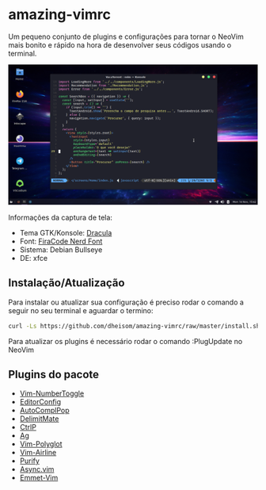 # amazing-vimrc

Um pequeno conjunto de plugins e configurações para tornar o NeoVim mais
bonito e rápido na hora de desenvolver seus códigos usando o terminal.

![Captura de tela](screenshot.png)

Informações da captura de tela:

  - Tema GTK/Konsole: [Dracula](https://github.com/dracula)
  - Font: [FiraCode Nerd Font](https://github.com/ryanoasis/nerd-fonts/tree/master/patched-fonts/FiraCode)
  - Sistema: Debian Bullseye
  - DE: xfce


## Instalação/Atualização

Para instalar ou atualizar sua configuração é preciso rodar o comando a seguir
no seu terminal e aguardar o termino:

```bash
curl -Ls https://github.com/dheisom/amazing-vimrc/raw/master/install.sh | bash -
```

Para atualizar os plugins é necessário rodar o comando :PlugUpdate no NeoVim

## Plugins do pacote

 - [Vim-NumberToggle](https://github.com/jeffkreeftmeijer/vim-numbertoggle)
 - [EditorConfig](https://github.com/editorconfig/editorconfig-vim)
 - [AutoComplPop](https://github.com/vim-scripts/AutoComplPop)
 - [DelimitMate](https://github.com/Raimondi/delimitMate)
 - [CtrlP](https://github.com/ctrlpvim/ctrlp.vim)
 - [Ag](https://github.com/rking/ag.vim)
 - [Vim-Polyglot](https://github.com/sheerun/vim-polyglot)
 - [Vim-Airline](https://github.com/vim-airline/vim-airline)
 - [Purify](https://github.com/kyoz/purify)
 - [Async.vim](https://github.com/prabirshrestha/async.vim)
 - [Emmet-Vim](https://github.com/mattn/emmet-vim)
